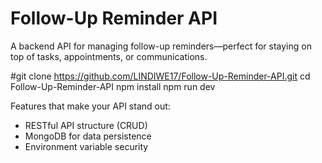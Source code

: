 # Follow-Up Reminder API
A backend API for managing follow-up reminders—perfect for staying on top of tasks, appointments, or communications.

#git clone https://github.com/LINDIWE17/Follow-Up-Reminder-API.git
cd Follow-Up-Reminder-API
npm install
npm run dev

 Features that make your API stand out:
- RESTful API structure (CRUD)
- MongoDB for data persistence
- Environment variable security


